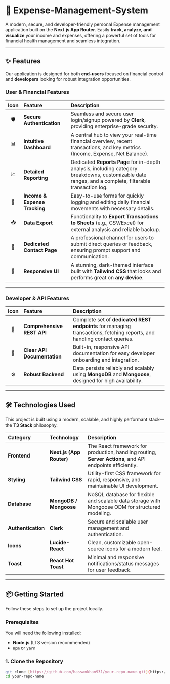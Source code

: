 # 🚀 Expense-Management-System

A modern, secure, and developer-friendly personal Expense management application built on the **Next.js App Router**. Easily **track, analyze, and visualize** your income and expenses, offering a powerful set of tools for financial health management and seamless integration.

---

## ✨ Features

Our application is designed for both **end-users** focused on financial control and **developers** looking for robust integration opportunities.

### User & Financial Features

| Icon | Feature                       | Description                                                                                                                                            |
| :--: | :---------------------------- | :----------------------------------------------------------------------------------------------------------------------------------------------------- |
|  🛡️  | **Secure Authentication**     | Seamless and secure user login/signup powered by **Clerk**, providing enterprise-grade security.                                                       |
|  📊  | **Intuitive Dashboard**       | A central hub to view your real-time financial overview, recent transactions, and key metrics (Income, Expense, Net Balance).                          |
|  📈  | **Detailed Reporting**        | Dedicated **Reports Page** for in-depth analysis, including category breakdowns, customizable date ranges, and a complete, filterable transaction log. |
|  📝  | **Income & Expense Tracking** | Easy-to-use forms for quickly logging and editing daily financial movements with necessary details.                                                    |
|  📥  | **Data Export**               | Functionality to **Export Transactions to Sheets** (e.g., CSV/Excel) for external analysis and reliable backup.                                        |
|  📧  | **Dedicated Contact Page**    | A professional channel for users to submit direct queries or feedback, ensuring prompt support and communication.                                      |
|  📱  | **Responsive UI**             | A stunning, dark-themed interface built with **Tailwind CSS** that looks and performs great on **any device**.                                         |

---

### Developer & API Features

| Icon | Feature                     | Description                                                                                                             |
| :--: | :-------------------------- | :---------------------------------------------------------------------------------------------------------------------- |
|  🔗  | **Comprehensive REST API**  | Complete set of **dedicated REST endpoints** for managing transactions, fetching reports, and handling contact queries. |
|  📖  | **Clear API Documentation** | Built-in, responsive API documentation for easy developer onboarding and integration.                                   |
|  ⚙️  | **Robust Backend**          | Data persists reliably and scalably using **MongoDB** and **Mongoose**, designed for high availability.                 |

---

## 🛠️ Technologies Used

This project is built using a modern, scalable, and highly performant stack—the **T3 Stack** philosophy.

| Category           | Technology               | Description                                                                                              |
| :----------------- | :----------------------- | :------------------------------------------------------------------------------------------------------- |
| **Frontend**       | **Next.js (App Router)** | The React framework for production, handling routing, **Server Actions**, and API endpoints efficiently. |
| **Styling**        | **Tailwind CSS**         | Utility-first CSS framework for rapid, responsive, and maintainable UI development.                      |
| **Database**       | **MongoDB / Mongoose**   | NoSQL database for flexible and scalable data storage with Mongoose ODM for structured modeling.         |
| **Authentication** | **Clerk**                | Secure and scalable user management and authentication.                                                  |
| **Icons**          | **Lucide-React**         | Clean, customizable open-source icons for a modern feel.                                                 |
| **Toast**          | **React Hot Toast**      | Minimal and responsive notifications/status messages for user feedback.                                  |

---

## 📦 Getting Started

Follow these steps to set up the project locally.

### Prerequisites

You will need the following installed:

- **Node.js** (LTS version recommended)
- `npm` or `yarn`

### 1. Clone the Repository

```bash
git clone [https://github.com/hassankhan931/your-repo-name.git](https://github.com/hassankhan931/your-repo-name.git)
cd your-repo-name
```

